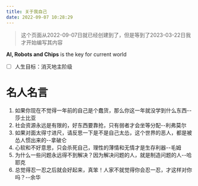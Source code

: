 ```yaml
---
title: 关于我自己
date: 2022-09-07 10:28:29
---
```


> 这个页面从2022-09-07日就已经创建到了，但是等到了2023-03-22日我才开始编写其内容

**AI, Robots and Chips** is the key for current world

- [ ] 人生目标：消灭地主阶级

# 名人名言
1. 如果你现在不觉得一年前的自己是个蠢货，那么你这一年就没学到什么东西--莎士比亚
2. 社会资源永远是有限的，好东西要靠抢，只有弱者才会坐等分配--利弗莫尔
3. 如果对面太得寸进尺，请反思一下是不是自己太怂，这个世界的恶人，都是被怂人惯出来的--拿破仑
4. 心软和不好意思，只会杀死自己，理性的薄情和无情才是生存利器--毛姆
5. 为什么一些问题永远得不到解决？因为解决问题的人，就是制造问题的人--哈耶克
6. 总觉得忍一忍之后就会好起来，真笨！人家不就觉得你会忍一忍，才这样对你吗？--余华
